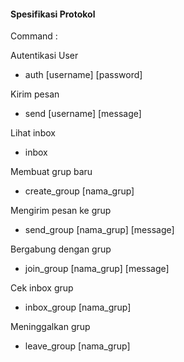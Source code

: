 #### Spesifikasi Protokol
Command :

Autentikasi User
- auth [username] [password]

Kirim pesan
- send [username] [message]

Lihat inbox
- inbox 

Membuat grup baru
- create_group [nama_grup]

Mengirim pesan ke grup
- send_group [nama_grup] [message]

Bergabung dengan grup
- join_group [nama_grup] [message]

Cek inbox grup
- inbox_group [nama_grup]

Meninggalkan grup
- leave_group [nama_grup]
